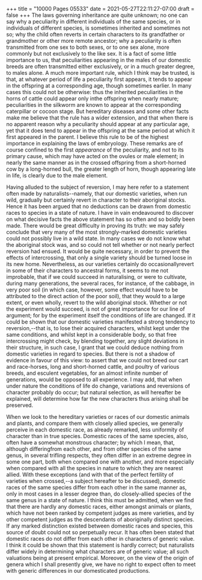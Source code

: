 +++
title = "10000 Pages 05533"
date = 2021-05-27T22:11:27-07:00
draft = false
+++
The laws governing inheritance are quite unknown; no one can say why a peculiarity in different individuals of the same species, or in individuals of different species, is sometimes inherited and sometimes not so; why the child often reverts in certain characters to its grandfather or grandmother or other more remote ancestor; why a peculiarity is often transmitted from one sex to both sexes, or to one sex alone, more commonly but not exclusively to the like sex. It is a fact of some little importance to us, that peculiarities appearing in the males of our domestic breeds are often transmitted either exclusively, or in a much greater degree, to males alone. A much more important rule, which I think may be trusted, is that, at whatever period of life a peculiarity first appears, it tends to appear in the offspring at a corresponding age, though sometimes earlier. In many cases this could not be otherwise: thus the inherited peculiarities in the horns of cattle could appear only inthe offspring when nearly mature; peculiarities in the silkworm are known to appear at the corresponding caterpillar or cocoon stage. But hereditary diseases and some other facts make me believe that the rule has a wider extension, and that when there is no apparent reason why a peculiarity should appear at any particular age, yet that it does tend to appear in the offspring at the same period at which it first appeared in the parent. I believe this rule to be of the highest importance in explaining the laws of embryology. These remarks are of course confined to the first _appearance_ of the peculiarity, and not to its primary cause, which may have acted on the ovules or male element; in nearly the same manner as in the crossed offspring from a short-horned cow by a long-horned bull, the greater length of horn, though appearing late in life, is clearly due to the male element.

Having alluded to the subject of reversion, I may here refer to a statement often made by naturalists--namely, that our domestic varieties, when run wild, gradually but certainly revert in character to their aboriginal stocks. Hence it has been argued that no deductions can be drawn from domestic races to species in a state of nature. I have in vain endeavoured to discover on what decisive facts the above statement has so often and so boldly been made. There would be great difficulty in proving its truth: we may safely conclude that very many of the most strongly-marked domestic varieties could not possibly live in a wild state. In many cases we do not know what the aboriginal stock was, and so could not tell whether or not nearly perfect reversion had ensued. It would be quite necessary, in order to prevent the effects of intercrossing, that only a single variety should be turned loose in its new home. Nevertheless, as our varieties certainly do occasionallyrevert in some of their characters to ancestral forms, it seems to me not improbable, that if we could succeed in naturalising, or were to cultivate, during many generations, the several races, for instance, of the cabbage, in very poor soil (in which case, however, some effect would have to be attributed to the direct action of the poor soil), that they would to a large extent, or even wholly, revert to the wild aboriginal stock. Whether or not the experiment would succeed, is not of great importance for our line of argument; for by the experiment itself the conditions of life are changed. If it could be shown that our domestic varieties manifested a strong tendency to reversion,--that is, to lose their acquired characters, whilst kept under the same conditions, and whilst kept in a considerable body, so that free intercrossing might check, by blending together, any slight deviations in their structure, in such case, I grant that we could deduce nothing from domestic varieties in regard to species. But there is not a shadow of evidence in favour of this view: to assert that we could not breed our cart and race-horses, long and short-horned cattle, and poultry of various breeds, and esculent vegetables, for an almost infinite number of generations, would be opposed to all experience. I may add, that when under nature the conditions of life do change, variations and reversions of character probably do occur; but natural selection, as will hereafter be explained, will determine how far the new characters thus arising shall be preserved.

When we look to the hereditary varieties or races of our domestic animals and plants, and compare them with closely allied species, we generally perceive in each domestic race, as already remarked, less uniformity of character than in true species. Domestic races of the same species, also, often have a somewhat monstrous character; by which I mean, that, although differingfrom each other, and from other species of the same genus, in several trifling respects, they often differ in an extreme degree in some one part, both when compared one with another, and more especially when compared with all the species in nature to which they are nearest allied. With these exceptions (and with that of the perfect fertility of varieties when crossed,--a subject hereafter to be discussed), domestic races of the same species differ from each other in the same manner as, only in most cases in a lesser degree than, do closely-allied species of the same genus in a state of nature. I think this must be admitted, when we find that there are hardly any domestic races, either amongst animals or plants, which have not been ranked by competent judges as mere varieties, and by other competent judges as the descendants of aboriginally distinct species. If any marked distinction existed between domestic races and species, this source of doubt could not so perpetually recur. It has often been stated that domestic races do not differ from each other in characters of generic value. I think it could be shown that this statement is hardly correct; but naturalists differ widely in determining what characters are of generic value; all such valuations being at present empirical. Moreover, on the view of the origin of genera which I shall presently give, we have no right to expect often to meet with generic differences in our domesticated productions.
